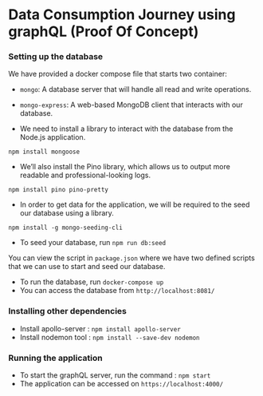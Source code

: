 # Data Consumption Journey using graphQL (Proof Of Concept)

### Setting up the database
  
We have provided a docker compose file that starts two container:  
  
- `mongo`: A database server that will handle all read and write operations.  
- `mongo-express`: A web-based MongoDB client that interacts with our database.  

- We need to install a library to interact with the database from the Node.js application. 
  
`npm install mongoose`  
  
- We’ll also install the Pino library, which allows us to output more readable and professional-looking logs. 
  
`npm install pino pino-pretty`  
  
- In order to get data for the application, we will be required to the seed our database using a library.  
  
`npm install -g mongo-seeding-cli`  
  
- To seed your database, run `npm run db:seed` 
  
You can view the script in `package.json` where we have two defined scripts that we can use to start and seed our database.  
  
- To run the database, run `docker-compose up`  
- You can access the database from `http://localhost:8081/`
  
### Installing other dependencies

- Install apollo-server : `npm install apollo-server`  
- Install nodemon tool : `npm install --save-dev nodemon`
  
### Running the application

- To start the graphQL server, run the command : `npm start`
- The application can be accessed on `https://localhost:4000/`
